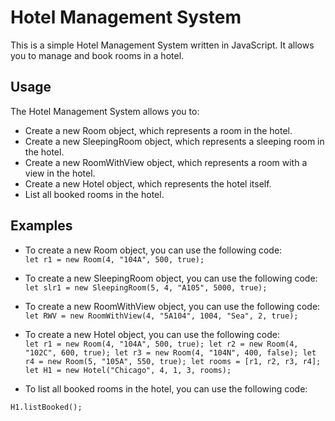 # Hotel Management System
This is a simple Hotel Management System written in JavaScript. It allows you to manage and book rooms in a hotel.

## Usage
The Hotel Management System allows you to:

* Create a new Room object, which represents a room in the hotel.
* Create a new SleepingRoom object, which represents a sleeping room in the hotel.
* Create a new RoomWithView object, which represents a room with a view in the hotel.
* Create a new Hotel object, which represents the hotel itself.
* List all booked rooms in the hotel.

## Examples
* To create a new Room object, you can use the following code:<br>
`let r1 = new Room(4, "104A", 500, true);`

* To create a new SleepingRoom object, you can use the following code:<br>
`let slr1 = new SleepingRoom(5, 4, "A105", 5000, true);`

* To create a new RoomWithView object, you can use the following code:<br>
`let RWV = new RoomWithView(4, "5A104", 1004, "Sea", 2, true);`

* To create a new Hotel object, you can use the following code:<br>
`let r1 = new Room(4, "104A", 500, true);
let r2 = new Room(4, "102C", 600, true);
let r3 = new Room(4, "104N", 400, false);
let r4 = new Room(5, "105A", 550, true);
let rooms = [r1, r2, r3, r4];
let H1 = new Hotel("Chicago", 4, 1, 3, rooms);`<br>

* To list all booked rooms in the hotel, you can use the following code:<br>

`H1.listBooked();`

